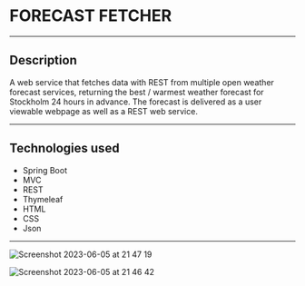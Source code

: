 # FORECAST FETCHER

---

## Description

A web service that fetches data with REST from multiple open weather forecast services, returning the best / warmest weather forecast for Stockholm 24 hours in advance. The forecast is delivered as a user viewable webpage as well as a REST web service.

---

## Technologies used

- Spring Boot
- MVC
- REST
- Thymeleaf
- HTML
- CSS
- Json

---

![Screenshot 2023-06-05 at 21 47 19](https://github.com/AnnaAxelsson051/Movie-System1/assets/103879144/c8b3995e-98ca-4bcf-bb86-8eb4d05edbd3)

![Screenshot 2023-06-05 at 21 46 42](https://github.com/AnnaAxelsson051/Movie-System1/assets/103879144/49be795a-aaf4-4717-ba29-94819267b377)

